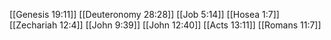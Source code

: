[[Genesis 19:11]]
[[Deuteronomy 28:28]]
[[Job 5:14]]
[[Hosea 1:7]]
[[Zechariah 12:4]]
[[John 9:39]]
[[John 12:40]]
[[Acts 13:11]]
[[Romans 11:7]]
